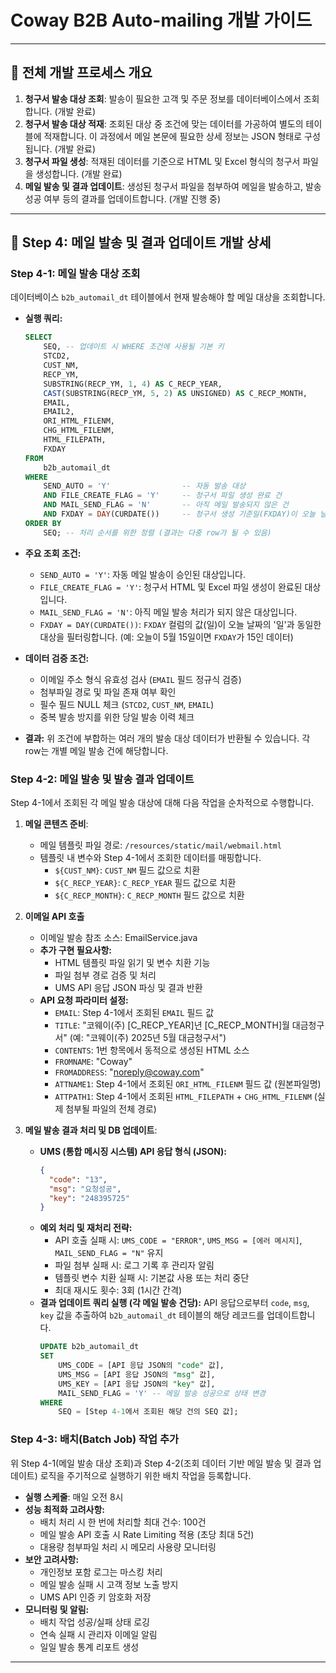 # Coway B2B Auto-mailing 개발 가이드

---

## 🎯 전체 개발 프로세스 개요

1.  **청구서 발송 대상 조회**: 발송이 필요한 고객 및 주문 정보를 데이터베이스에서 조회합니다. (개발 완료)
2.  **청구서 발송 대상 적재**: 조회된 대상 중 조건에 맞는 데이터를 가공하여 별도의 테이블에 적재합니다. 이 과정에서 메일 본문에 필요한 상세 정보는 JSON 형태로 구성됩니다. (개발 완료)
3.  **청구서 파일 생성**: 적재된 데이터를 기준으로 HTML 및 Excel 형식의 청구서 파일을 생성합니다. (개발 완료)
4.  **메일 발송 및 결과 업데이트**: 생성된 청구서 파일을 첨부하여 메일을 발송하고, 발송 성공 여부 등의 결과를 업데이트합니다. (개발 진행 중)

---

## 🚀 Step 4: 메일 발송 및 결과 업데이트 개발 상세

### Step 4-1: 메일 발송 대상 조회

데이터베이스 `b2b_automail_dt` 테이블에서 현재 발송해야 할 메일 대상을 조회합니다.

* **실행 쿼리:**

    ```sql
    SELECT
        SEQ, -- 업데이트 시 WHERE 조건에 사용될 기본 키
        STCD2,
        CUST_NM,
        RECP_YM,
        SUBSTRING(RECP_YM, 1, 4) AS C_RECP_YEAR,
        CAST(SUBSTRING(RECP_YM, 5, 2) AS UNSIGNED) AS C_RECP_MONTH,
        EMAIL,
        EMAIL2,
        ORI_HTML_FILENM,
        CHG_HTML_FILENM,
        HTML_FILEPATH,
        FXDAY
    FROM
        b2b_automail_dt
    WHERE
        SEND_AUTO = 'Y'                -- 자동 발송 대상
        AND FILE_CREATE_FLAG = 'Y'     -- 청구서 파일 생성 완료 건
        AND MAIL_SEND_FLAG = 'N'       -- 아직 메일 발송되지 않은 건
        AND FXDAY = DAY(CURDATE())     -- 청구서 생성 기준일(FXDAY)이 오늘 날짜의 '일(DAY)'과 일치하는 건
    ORDER BY
        SEQ; -- 처리 순서를 위한 정렬 (결과는 다중 row가 될 수 있음)
    ```

* **주요 조회 조건:**
    * `SEND_AUTO = 'Y'`: 자동 메일 발송이 승인된 대상입니다.
    * `FILE_CREATE_FLAG = 'Y'`: 청구서 HTML 및 Excel 파일 생성이 완료된 대상입니다.
    * `MAIL_SEND_FLAG = 'N'`: 아직 메일 발송 처리가 되지 않은 대상입니다.
    * `FXDAY = DAY(CURDATE())`: `FXDAY` 컬럼의 값(일)이 오늘 날짜의 '일'과 동일한 대상을 필터링합니다. (예: 오늘이 5월 15일이면 `FXDAY`가 15인 데이터)
* **데이터 검증 조건:**
    * 이메일 주소 형식 유효성 검사 (`EMAIL` 필드 정규식 검증)
    * 첨부파일 경로 및 파일 존재 여부 확인
    * 필수 필드 NULL 체크 (`STCD2`, `CUST_NM`, `EMAIL`)
    * 중복 발송 방지를 위한 당일 발송 이력 체크
* **결과:** 위 조건에 부합하는 여러 개의 발송 대상 데이터가 반환될 수 있습니다. 각 row는 개별 메일 발송 건에 해당합니다.

### Step 4-2: 메일 발송 및 발송 결과 업데이트

Step 4-1에서 조회된 각 메일 발송 대상에 대해 다음 작업을 순차적으로 수행합니다.

1.  **메일 콘텐츠 준비**:
    * 메일 템플릿 파일 경로: `/resources/static/mail/webmail.html`
    * 템플릿 내 변수와 Step 4-1에서 조회한 데이터를 매핑합니다.
        * `${CUST_NM}`: `CUST_NM` 필드 값으로 치환
        * `${C_RECP_YEAR}`: `C_RECP_YEAR` 필드 값으로 치환
        * `${C_RECP_MONTH}`: `C_RECP_MONTH` 필드 값으로 치환

2.  **이메일 API 호출** 
    * 이메일 발송 참조 소스: EmailService.java
    * **추가 구현 필요사항:**
        * HTML 템플릿 파일 읽기 및 변수 치환 기능
        * 파일 첨부 경로 검증 및 처리
        * UMS API 응답 JSON 파싱 및 결과 반환
    * **API 요청 파라미터 설정:**
        * `EMAIL`: Step 4-1에서 조회된 `EMAIL` 필드 값
        * `TITLE`: "코웨이(주) \[C\_RECP\_YEAR]년 \[C\_RECP\_MONTH]월 대금청구서" (예: "코웨이(주) 2025년 5월 대금청구서")
        * `CONTENTS`: 1번 항목에서 동적으로 생성된 HTML 소스
        * `FROMNAME`: "Coway"
        * `FROMADDRESS`: "noreply@coway.com"
        * `ATTNAME1`: Step 4-1에서 조회된 `ORI_HTML_FILENM` 필드 값 (원본파일명)
        * `ATTPATH1`: Step 4-1에서 조회된 `HTML_FILEPATH` + `CHG_HTML_FILENM` (실제 첨부될 파일의 전체 경로)

3.  **메일 발송 결과 처리 및 DB 업데이트**:
    * **UMS (통합 메시징 시스템) API 응답 형식 (JSON):**
        ```json
        {
          "code": "13",
          "msg": "요청성공",
          "key": "248395725"
        }
        ```
    * **예외 처리 및 재처리 전략:**
        * API 호출 실패 시: `UMS_CODE = "ERROR"`, `UMS_MSG = [에러 메시지]`, `MAIL_SEND_FLAG = "N"` 유지
        * 파일 첨부 실패 시: 로그 기록 후 관리자 알림
        * 템플릿 변수 치환 실패 시: 기본값 사용 또는 처리 중단
        * 최대 재시도 횟수: 3회 (1시간 간격)
    * **결과 업데이트 쿼리 실행 (각 메일 발송 건당):**
        API 응답으로부터 `code`, `msg`, `key` 값을 추출하여 `b2b_automail_dt` 테이블의 해당 레코드를 업데이트합니다.
        ```sql
        UPDATE b2b_automail_dt
        SET
            UMS_CODE = [API 응답 JSON의 "code" 값],
            UMS_MSG = [API 응답 JSON의 "msg" 값],
            UMS_KEY = [API 응답 JSON의 "key" 값],
            MAIL_SEND_FLAG = 'Y' -- 메일 발송 성공으로 상태 변경
        WHERE
            SEQ = [Step 4-1에서 조회된 해당 건의 SEQ 값];
        ```

### Step 4-3: 배치(Batch Job) 작업 추가

위 Step 4-1(메일 발송 대상 조회)과 Step 4-2(조회 데이터 기반 메일 발송 및 결과 업데이트) 로직을 주기적으로 실행하기 위한 배치 작업을 등록합니다.

* **실행 스케줄**: 매일 오전 8시
* **성능 최적화 고려사항:**
    * 배치 처리 시 한 번에 처리할 최대 건수: 100건
    * 메일 발송 API 호출 시 Rate Limiting 적용 (초당 최대 5건)
    * 대용량 첨부파일 처리 시 메모리 사용량 모니터링
* **보안 고려사항:**
    * 개인정보 포함 로그는 마스킹 처리
    * 메일 발송 실패 시 고객 정보 노출 방지
    * UMS API 인증 키 암호화 저장
* **모니터링 및 알림:**
    * 배치 작업 성공/실패 상태 로깅
    * 연속 실패 시 관리자 이메일 알림
    * 일일 발송 통계 리포트 생성

---